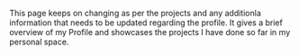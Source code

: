 This page keeps on changing as per the projects and any additionla information that needs to be updated regarding the profile.
It gives a brief overview of my Profile and showcases the projects I have done so far in my personal space.
